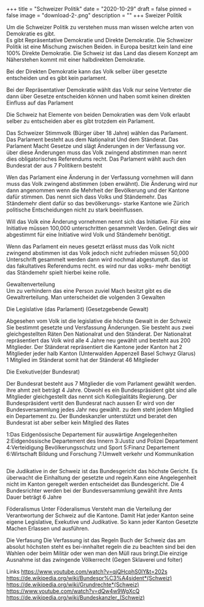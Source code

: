 +++
title = "Schweizer Politik"
date = "2020-10-29"
draft = false
pinned = false
image = "download-2-.png"
description = ""
+++
Sweizer Politik

Um die Schweizer Politik zu verstehen muss man wissen welche arten von Demokratie es gibt.\
Es gibt  Repräsentative Demokratie  und  Direkte Demokratie. Die Schweizer Politik ist eine Mischung zwischen Beiden. in Europa besitzt kein land eine 100%  Direkte Demokratie.
Die Schweiz ist das Land das diesem Konzept am Näherstehen kommt mit einer halbdirekten Demokratie.



Bei der Direkten Demokratie kann das Volk selber über gesetzte entscheiden und es gibt kein parlament.

Bei der Repräsentativer Demokratie wählt das Volk nur seine Vertreter die dann über Gesetze entscheiden können und haben somit keinen direkten Einfluss auf das Parlament

Die Schweiz hat Elemente von beiden Demokratien was dem Volk erlaubt selber zu entscheiden aber es gibt trotzdem ein Parlament. 



Das Schweizer Stimmvolk (Bürger über 18 Jahre) wählen das Parlament. Das Parlament besteht aus dem Nationalrat Und dem Ständerat. Das Parlament Macht Gesetze und slägt Änderungen in der Verfassung vor. über diese Änderungen muss das Volk zwingend abstimmen man nennt dies obligatorisches Referendums recht. Das Parlament wählt auch den Bundesrat der aus 7 Politikern besteht



Wen das Parlament eine Änderung in der Verfassung vornehmen will dann muss das Volk zwingend abstimmen (oben erwähnt). Die Änderung wird nur dann angenommen wenn die Mehrheit der Bevölkerung und der Kantone dafür stimmen.  Das nennt sich dass Volks und Ständemehr. Das Ständemehr dient dafür so das bevölkerungs- starke Kantone wie Zürich politische Entscheidungen nicht zu stark beeinflussen.



Will das Volk eine Änderung vornehmen nennt sich das Initiative. Für eine Initiative müssen 100,000 unterschritten gesammelt Verden. Gelingt dies wir abgestimmt für eine Initiative wird Volk und Ständemehr benötigt.



Wenn das Parlament ein neues gesetzt erlässt muss das Volk nicht zwingend abstimmen ist das Volk jedoch nicht zufrieden müssen 50,000 Unterschrift gesammelt werden dann wird nochmal abgestumpft. das ist das fakultatives Referendums recht. es wird nur das volks- mehr benötigt das Ständemehr spielt hierbei keine rolle.  



Gewaltenverteilung\
Um zu verhindern das eine Person zuviel Mach besitzt gibt es die Gewaltrerteilung. Man unterscheidet die volgenden 3 Gewalten 

Die Legislative (das Parlament)
(Gesetzgebende Gewalt)      

Abgesehen vom Volk ist die legislative die höchste Gewalt in der Schweiz                Sie bestimmt gesetzte und Versfassung Änderungen. Sie besteht aus zwei gleichgestellten Räten
Den Nationalrat und den Ständerat. Der Nationalrat repräsentiert das Volk wird alle 4 Jahre neu gewählt und besteht aus 200 Mitglieder. Der Ständerat repräsentiert die Kantone jeder Kanton hat 2 Mitglieder jeder halb Kanton (Unterwalden Appenzell Basel Schwyz Glarus) 1 Mitglied  im Ständerat somit hat der Ständerat 46 Mitglieder



Die Exekutive(der Bundesrat)

Der Bundesrat besteht aus 7 Mitglieder die vom Parlament gewählt werden. Ihre ahmt zeit beträgt 4 Jahre. Obwohl es ein Bundespräsident gibt sind alle Mitglieder gleichgestellt das nennt sich Kollegialitäts Regierung. Der Bundespräsident vertit den Bundesrat nach aussen Er wird von der Bundesversammlung jedes Jahr neu gewählt. zu dem steht jedem Mitglied ein Departement zu. Der Bundeskanzler unterstützt und beratet den Bundesrat ist aber selber kein Mitglied des Rates



1:Das Eidgenössische Departement für auswärtige Angelegenheiten
2:Eidgenössische Departement des Innern
3:Justiz und Polizei Departement
4:Verteidigung Bevölkerungsschutz und Sport
5:Finanz Departement
6:Wirtschaft Bildung und Forschung
7:Umwelt verkehr und Kommunikation

```

```

Die Judikative
in der Schweiz ist das Bundesgericht das höchste Gericht. Es überwacht die Einhaltung der gesetzte und regeln.Kann eine Angelegenheit nicht im Kanton geregelt werden entscheidet das Bundesgericht. Die 4 Bundesrichter werden bei der Bundesversammlung gewählt ihre Amts Dauer beträgt 6 Jahre

Föderalismus
Unter Föderalismus Versteht man die Verteilung der Verantwortung der Schweiz auf die Kantone. Damit Hat jeder Kanton seine eigene Legislative, Exekutive und Judikative. So kann jeder Kanton Gesetzte Machen Erlassen und ausführen.

Die Verfasung
Die Verfassung ist das Regeln Buch der Schweiz das am absolut höchsten steht es bei-innhaltet regeln die zu beachten sind bei den Wahlen oder beim Militär oder wen man den Müll raus bringt.Die einzige Ausnahme ist das zwingende Völkerrecht (Gegen Sklaverei und folter)

Links
https://www.youtube.com/watch?v=qjQHcphS0lY&t=202s
https://de.wikipedia.org/wiki/Bundespr%C3%A4sident*(Schweiz)
https://de.wikipedia.org/wiki/Grundrechte*(Schweiz)
https://www.youtube.com/watch?v=dQw4w9WgXcQ
https://de.wikipedia.org/wiki/Bundeskanzler_(Schweiz)